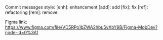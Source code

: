 Commit messages style:
    [enh]: enhancement
    [add]: add
    [fix]: fix
    [ref]: refactoring
    [rem]: remove

Figma link: https://www.figma.com/file/VD5RPo1bZWA2hbu5vXbY9B/Figma-MobDev?node-id=0%3A1
